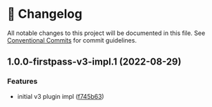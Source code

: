 <!-- markdownlint-disable --><!-- textlint-disable -->

# 📓 Changelog

All notable changes to this project will be documented in this file. See
[Conventional Commits](https://conventionalcommits.org) for commit guidelines.

## 1.0.0-firstpass-v3-impl.1 (2022-08-29)

### Features

- initial v3 plugin impl ([f745b63](https://github.com/sanity-io/language-filter/commit/f745b6354ffb087e558b566bf290ed7e973bec1a))
